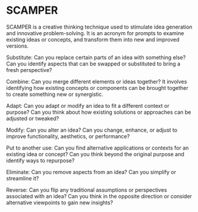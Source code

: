 # SCAMPER 

SCAMPER is a creative thinking technique used to stimulate idea generation and innovative problem-solving. It is an acronym for prompts to examine existing ideas or concepts, and transform them into new and improved versions.

Substitute: Can you replace certain parts of an idea with something else? Can you identify aspects that can be swapped or substituted to bring a fresh perspective?

Combine: Can you merge different elements or ideas together? It involves identifying how existing concepts or components can be brought together to create something new or synergistic.

Adapt: Can you adapt or modify an idea to fit a different context or purpose? Can you think about how existing solutions or approaches can be adjusted or tweaked?

Modify: Can you alter an idea? Can you change, enhance, or adjust to improve functionality, aesthetics, or performance?

Put to another use: Can you find alternative applications or contexts for an existing idea or concept? Can you think beyond the original purpose and identify ways to repurpose?

Eliminate: Can you remove aspects from an idea? Can you simplify or streamline it?

Reverse: Can you flip any traditional assumptions or perspectives associated with an idea? Can you think in the opposite direction or consider alternative viewpoints to gain new insights?
